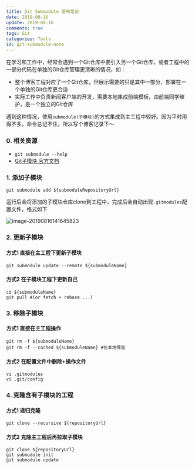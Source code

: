 ```yaml
---
title: Git Submodule 使用笔记
date: 2019-08-16
update: 2019-08-16
comments: true
tags: Git
categories: Tools
id: git-submodule-note
---
```

在学习和工作中，经常会遇到一个Git仓库中要引入另一个Git仓库，或者工程中的一部分代码在单独的Git仓库管理更清晰的情况，如：

- 整个博客工程对应了一个Git仓库，但展示需要的只是其中一部分，部署在一个单独的Git仓库更合适
- 实际工作中负责新闻客户端的开发，需要本地集成前端模板，由前端同学维护，是一个独立的Git仓库

遇到这种情况，使用`submodule(子模块)`的方式集成到主工程中较好。因为平时用得不多，命令总记不住，所以写个博客记录下～

<!---more--->

### 0. 相关资源

- `git submodule --help`
- [Git子模块 官方文档](https://git-scm.com/book/zh/v1/Git-工具-子模块)

### 1. 添加子模块

```shell
git submodule add ${submoduleRepositoryUrl}
```

运行后会将添加的子模块仓库clone到工程中，完成后会自动出现`.gitmodules`配置文件，格式如下

![image-20190816141645823](/images/image-20190816141645823.png)

### 2. 更新子模块

#### 方式1 直接在主工程下更新子模块

```shell
git submodule update --remote ${submoduleName}
```

#### 方式2 在子模块工程下更新自己

```shell
cd ${submoduleName}
git pull #(or fetch + rebase ...)
```

### 3. 移除子模块

#### 方式1 直接在主工程操作

```shell
git rm -f ${submoduleName}
git rm -f --cached ${submoduleName} #在本地保留
```

#### 方式2 在配置文件中删除+操作文件

```shell
vi .gitmodules
vi .git/config
```

### 4. 克隆含有子模块的工程

#### 方式1 递归克隆

```shell
git clone --recursive ${repositoryUrl}
```

#### 方式2 克隆主工程后再拉取子模块

```shell
git clone ${repositoryUrl}
git submodule init
git submodule update
```




